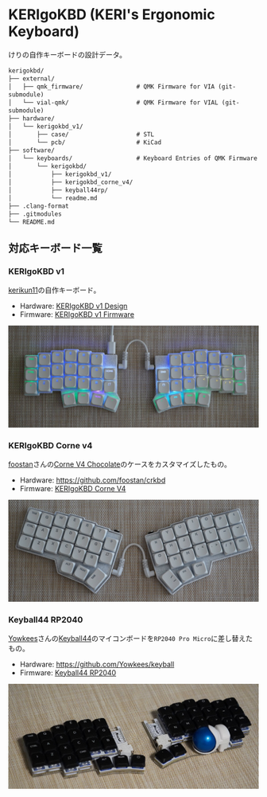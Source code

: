 # KERIgoKBD (KERI's Ergonomic Keyboard)

けりの自作キーボードの設計データ。

```tree
kerigokbd/
├── external/
│   ├── qmk_firmware/               # QMK Firmware for VIA (git-submodule)
│   └── vial-qmk/                   # QMK Firmware for VIAL (git-submodule)
├── hardware/
│   └── kerigokbd_v1/
│       ├── case/                   # STL
│       └── pcb/                    # KiCad
├── software/
│   └── keyboards/                  # Keyboard Entries of QMK Firmware
│       └── kerigokbd/
│           ├── kerigokbd_v1/
│           ├── kerigokbd_corne_v4/
│           ├── keyball44rp/
│           └── readme.md
├── .clang-format
├── .gitmodules
└── README.md
```

## 対応キーボード一覧

### KERIgoKBD v1

[kerikun11](https://github.com/kerikun11)の自作キーボード。

- Hardware: [KERIgoKBD v1 Design](./hardware/kerigokbd_v1/)
- Firmware: [KERIgoKBD v1 Firmware](./software/keyboards/kerigokbd/kerigokbd_v1/)

![KERIgoKBD v1](./software/keyboards/kerigokbd/kerigokbd_v1/images/kerigokbd_v1.jpg)

### KERIgoKBD Corne v4

[foostan](https://github.com/foostan)さんの[Corne V4 Chocolate](https://github.com/foostan/crkbd)のケースをカスタマイズしたもの。

- Hardware: https://github.com/foostan/crkbd
- Firmware: [KERIgoKBD Corne V4](./software/keyboards/kerigokbd/kerigokbd_corne_v4/)

![KERIgoKBD Corne V4](./software/keyboards/kerigokbd/kerigokbd_corne_v4/images/kerigokbd_corne_v4.jpg)

### Keyball44 RP2040

[Yowkees](https://github.com/Yowkees)さんの[Keyball44](https://github.com/Yowkees/keyball)のマイコンボードを`RP2040 Pro Micro`に差し替えたもの。

- Hardware: https://github.com/Yowkees/keyball
- Firmware: [Keyball44 RP2040](./software/keyboards/kerigokbd/keyball44rp/)

![Keyball44rp](./software/keyboards/kerigokbd/keyball44rp/images/keyball44rp.jpg)
